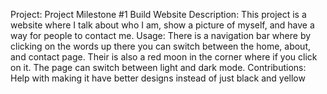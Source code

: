 Project: Project Milestone #1 Build Website
Description: This project is a website where I talk about who I am, show a picture of myself, and have a way for people to contact me.
Usage: There is a navigation bar where by clicking on the words up there you can switch between the home, about, and contact page. Their is also a red moon in the corner where if you click on it. The page can switch between light and dark mode.
Contributions: Help with making it have better designs instead of just black and yellow
